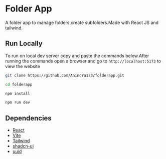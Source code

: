 # Folder App

A folder app to manage folders,create subfolders.Made with React JS and tailwind.

## Run Locally

To run on local dev server copy and paste the commands below.After running the commands open a browser and go to `http://localhost:5173` to view the website

```bash
git clone https://github.com/Anindra123/folderapp.git

cd folderapp

npm install

npm run dev
```

## Dependencies

- [React](https://react.dev/)
- [Vite](https://vitejs.dev/guide/)
- [Tailwind](https://tailwindcss.com/)
- [shadcn-ui](https://github.com/shadcn-ui/ui)
- [uuid](https://www.npmjs.com/package/uuid)
